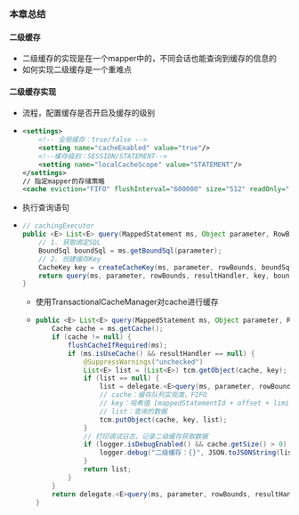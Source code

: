 ### 本章总结

#### 二级缓存

- 二级缓存的实现是在一个mapper中的，不同会话也能查询到缓存的信息的
- 如何实现二级缓存是一个重难点

#### 二级缓存实现

- 流程，配置缓存是否开启及缓存的级别

- ```xml
  <settings>
      <!-- 全局缓存：true/false -->
      <setting name="cacheEnabled" value="true"/>
      <!--缓存级别：SESSION/STATEMENT-->
      <setting name="localCacheScope" value="STATEMENT"/>
  </settings>
  // 指定mapper的存储策略
  <cache eviction="FIFO" flushInterval="600000" size="512" readOnly="true"/>
  ```

- 执行查询语句

- ```java
  // cachingExecutor
  public <E> List<E> query(MappedStatement ms, Object parameter, RowBounds rowBounds, ResultHandler resultHandler) throws SQLException {
      // 1. 获取绑定SQL
      BoundSql boundSql = ms.getBoundSql(parameter);
      // 2. 创建缓存Key
      CacheKey key = createCacheKey(ms, parameter, rowBounds, boundSql);
      return query(ms, parameter, rowBounds, resultHandler, key, boundSql);
  }
  ```

  - 使用TransactionalCacheManager对cache进行缓存

  - ```java
    public <E> List<E> query(MappedStatement ms, Object parameter, RowBounds rowBounds, ResultHandler resultHandler, CacheKey key, BoundSql boundSql) throws SQLException {
        Cache cache = ms.getCache();
        if (cache != null) {
            flushCacheIfRequired(ms);
            if (ms.isUseCache() && resultHandler == null) {
                @SuppressWarnings("unchecked")
                List<E> list = (List<E>) tcm.getObject(cache, key);
                if (list == null) {
                    list = delegate.<E>query(ms, parameter, rowBounds, resultHandler, key, boundSql);
                    // cache：缓存队列实现类，FIFO
                    // key：哈希值 [mappedStatementId + offset + limit + SQL + queryParams + environment]
                    // list：查询的数据
                    tcm.putObject(cache, key, list);
                }
                // 打印调试日志，记录二级缓存获取数据
                if (logger.isDebugEnabled() && cache.getSize() > 0) {
                    logger.debug("二级缓存：{}", JSON.toJSONString(list));
                }
                return list;
            }
        }
        return delegate.<E>query(ms, parameter, rowBounds, resultHandler, key, boundSql);
    }
    ```